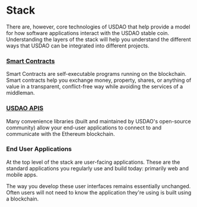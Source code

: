 # Stack

There are, however, core technologies of USDAO that help provide a model for how software applications interact with the USDAO stable coin. Understanding the layers of the stack will help you understand the different ways that USDAO can be integrated into different projects.

### [Smart Contracts](smart-contract-modules/)

Smart Contracts are self-executable programs running on the blockchain. Smart contracts help you exchange money, property, shares, or anything of value in a transparent, conflict-free way while avoiding the services of a middleman.

### [USDAO APIS]()

Many convenience libraries \(built and maintained by USDAO's open-source community\) allow your end-user applications to connect to and communicate with the Ethereum blockchain.

### End User Applications

At the top level of the stack are user-facing applications. These are the standard applications you regularly use and build today: primarily web and mobile apps.

The way you develop these user interfaces remains essentially unchanged. Often users will not need to know the application they're using is built using a blockchain.

